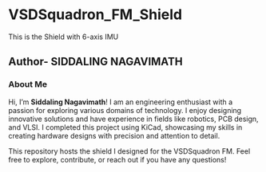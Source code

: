 # VSDSquadron_FM_Shield
This is the Shield with 6-axis IMU

## Author- SIDDALING NAGAVIMATH
### About Me
Hi, I’m **Siddaling Nagavimath**! I am an engineering enthusiast with a passion for exploring various domains of technology. I enjoy designing innovative solutions and have experience in fields like robotics, PCB design, and VLSI. I completed this project using KiCad, showcasing my skills in creating hardware designs with precision and attention to detail.

This repository hosts the shield I designed for the VSDSquadron FM. Feel free to explore, contribute, or reach out if you have any questions!
